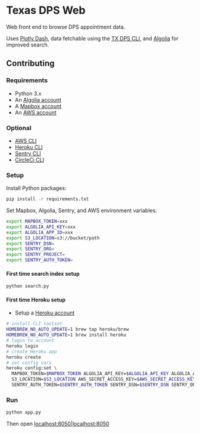 # Texas DPS Web

Web front end to browse DPS appointment data.

Uses [Plotly Dash][dash], data fetchable using the [TX DPS CLI](https://github.com/mdzhang/texas-dps), and [Algolia][algolia] for improved search.

## Contributing

### Requirements

- Python 3.x
- An [Algolia account][algolia]
- A [Mapbox account][mapbox]
- An [AWS account][aws]

### Optional

- [AWS CLI](https://aws.amazon.com/cli/)
- [Heroku CLI](https://devcenter.heroku.com/articles/heroku-cli)
- [Sentry CLI](https://github.com/getsentry/sentry-cli)
- [CircleCi CLI](https://circleci.com/docs/2.0/local-cli/)

### Setup

Install Python packages:

```sh
pip install -r requirements.txt
```

Set Mapbox, Algolia, Sentry, and AWS environment variables:

```sh
export MAPBOX_TOKEN=xxx
export ALGOLIA_API_KEY=xxx
export ALGOLIA_APP_ID=xxx
export S3_LOCATION=s3://bucket/path
export SENTRY_DSN=
export SENTRY_ORG=
export SENTRY_PROJECT=
export SENTRY_AUTH_TOKEN=
```

#### First time search index setup

```sh
python search.py
```

#### First time Heroku setup

- Setup a [Heroku account](https://signup.heroku.com/)

```sh
# install CLI toolset
HOMEBREW_NO_AUTO_UPDATE=1 brew tap heroku/brew
HOMEBREW_NO_AUTO_UPDATE=1 brew install heroku
# login to account
heroku login
# create Heroku app
heroku create
# set config vars
heroku config:set \
  MAPBOX_TOKEN=$MAPBOX_TOKEN ALGOLIA_API_KEY=$ALGOLIA_API_KEY ALGOLIA_APP_ID=$ALGOLIA_APP_ID \
  S3_LOCATION=$S3_LOCATION AWS_SECRET_ACCESS_KEY=$AWS_SECRET_ACCESS_KEY AWS_ACCESS_KEY_ID=$AWS_ACCESS_KEY_ID \
  SENTRY_AUTH_TOKEN=$SENTRY_AUTH_TOKEN SENTRY_DSN=$SENTRY_DSN SENTRY_ORG=$SENTRY_ORG SENTRY_PROJECT=$SENTRY_PROJECT
```

### Run

```sh
python app.py
```

Then open <localhost:8050|localhost:8050>

[algolia]: https://www.algolia.com/
[mapbox]: https://www.mapbox.com/
[dash]: https://plotly.com/dash/
[aws]: https://aws.amazon.com/resources/create-account/
